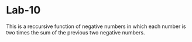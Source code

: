 # Lab-10
This is a reccursive function of negative numbers in which each number is two times the sum of the previous two negative numbers.
